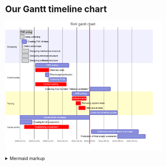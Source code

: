 # Our Gantt timeline chart

<!--

        WHAT IS MERMAID
This is something simmilar to Makrdown, offering some nice graphs and charts written in plain text

        HOW TO EDIT THIS FILE 
Below (in code block with mermaid) is mermaid-style Gantt chart (written in text).
Our GitHub action generates .png file and puts it above the code block - so you can edit the text, and the image will update after few minutes.
Below are some commets that indicate where action generates stuff - usually you should not touch such places - but in this case,
you are free to edit stuf in mermaid code block.

        HOW TO WRITE MERMAID GANTT
Here is the Gantt section of Mermaid documentation: https://mermaid-js.github.io/mermaid/diagrams-and-syntax-and-examples/gantt.html
Here is the live mermaid editor: https://mermaid-js.github.io/mermaid-live-editor/
Generally, stick to the format where you just write begin and end date
-->

<!-- generated by mermaid compile action - START -->
![~mermaid diagram 1~](/output/gantt-chart-md-1.png)
<details>
  <summary>Mermaid markup</summary>

```mermaid
gantt
    title TinX gantt chart
    dateFormat  YYYY-MM-DD
    
    section Designing
    PDR writing :done, 2020-10-01, 2020-10-27
    Ideas collecting :done, 2020-10-01, 2020-10-10
    Creating PoC of ideas : 2020-10-05, 2020-10-15
    Online workshops :done, 2020-10-05, 2020-10-07
    Designing mechanical structure :done, 2020-10-05, 2020-10-20
    Designing electrical structure :done, 2020-10-05, 2020-10-20
    Designing software structure :done, 2020-10-05, 2020-10-20
    
    section Constructing
    CDR writing : 2020-11-03, 2021-01-15
    Materials tests :crit, 2020-11-03, 2020-12-03
    Final budget estimation : 2020-11-25, 2020-12-03
    Soldering PCBs : 2020-12-03, 2021-01-10
    CanSat building :crit, 2020-11-03, 2021-01-10
    Assemly of final "launch candidate" :crit 2021-03-05, 2021-03-29
    
    section Testing 
    FDR writing : 2021-01-22, 2021-03-01
    Software tests :crit, 2021-01-22, 2021-02-22
    Recovery system tests :crit, 2021-01-30, 2021-02-10
    Mechanical tests :crit, 2021-02-05, 2021-02-20
    Grand test of whole system : 2021-03-01, 2021-04-01
    
    section Social works
    Social media managing : 2020-10-01, 2021-03-01
    Creating list of cooperators : 2020-10-01, 2020-10-27
    Establishing cooperation :crit, 2020-10-10, 2021-01-15
    Collecting materials about final stage : 2021-03-05, 2021-04-01
    Publication of final project summaries : 2021-05-01, 2021-05-01
    
    
```

</details>
<!-- generated by mermaid compile action - END -->
